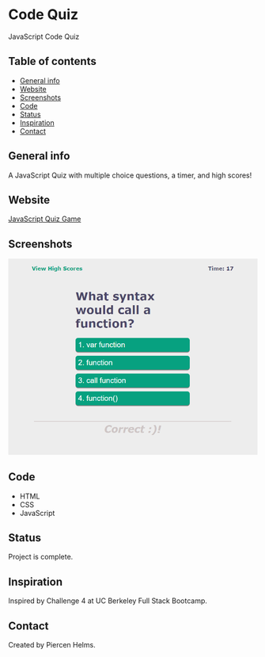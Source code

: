 # Code Quiz
JavaScript Code Quiz

## Table of contents
* [General info](#general-info)
* [Website](#webpage-URL)
* [Screenshots](#screenshots)
* [Code](#Code)
* [Status](#status)
* [Inspiration](#inspiration)
* [Contact](#contact)

## General info
A JavaScript Quiz with multiple choice questions, a timer, and high scores!

## Website
[JavaScript Quiz Game]()

## Screenshots
![Question Screenshot](assets\imgs\quiz-screenshot.png)

## Code 
* HTML
* CSS
* JavaScript

## Status
Project is complete.

## Inspiration
Inspired by Challenge 4 at UC Berkeley Full Stack Bootcamp. 

## Contact
Created by Piercen Helms.
